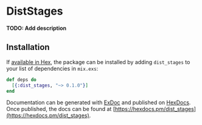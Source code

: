 # DistStages

**TODO: Add description**

## Installation

If [available in Hex](https://hex.pm/docs/publish), the package can be installed
by adding `dist_stages` to your list of dependencies in `mix.exs`:

```elixir
def deps do
  [{:dist_stages, "~> 0.1.0"}]
end
```

Documentation can be generated with [ExDoc](https://github.com/elixir-lang/ex_doc)
and published on [HexDocs](https://hexdocs.pm). Once published, the docs can
be found at [https://hexdocs.pm/dist_stages](https://hexdocs.pm/dist_stages).


